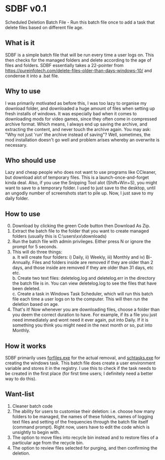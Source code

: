 # SDBF v0.1
Scheduled Deletion Batch File - Run this batch file once to add a task that delete files based on different file age.

## What is it
SDBF is a simple batch file that will be run every time a user logs on. This then checks for the managed folders and delete according to the age of files and folders. SDBF essentially takes a 22-pointer from https://pureinfotech.com/delete-files-older-than-days-windows-10/ and condense it into a .bat file.

## Why to use
I was primarily motivated as before this, I was too lazy to organise my download folder, and downloaded a huge amount of files when setting up fresh installs of windows. It was especially bad when it comes to downloading mods for video games, since they often come in compressed archive format. Which means, I always end up saving the archive, and extracting the content, and never touch the archive again. You may ask: "Why not just 'run' the archive instead of saving"? Well, sometimes, the mod installation doesn't go well and problem arises whereby an overwrite is necessary.

## Who should use
Lazy and cheap people who does not want to use programs like CCleaner, but download alot of temporary files. This is a launch-once-and-forget kinda deal.
Also, if you use the Snipping Tool alot (Shift+Win+S), you might want to save to a temporary folder. I used to just save to the desktop, until an ungodly number of screenshots start to pile up. Now, I just save to my daily folder.

## How to use
  0. Download by clicking the green Code button then Download As Zip.
  1. Extract the batch file to the folder that you want to create managed folders (usually this is C:\users\xx\downloads)
  2. Run the batch file with admin privileges. Either press N or ignore the prompt for 5 seconds.
  3. This will do three things:<br>
    a. It will create four folders: i) Daily, ii) Weekly, iii) Monthly and iv) Bi-Annually. Files and folders inside <Daily> are removed if they are older than 2 days, and those inside <Monthly> are removed if they are older than 31 days, etc etc.<br>
    b. Create two text files: deletelog.log and deletelog.err in the directory the batch file is in. You can view deletelog.log to see the files that have been deleted.<br>
    c. Create a task <ScheduledDeletionTask> in Windows Task Scheduler, which will run this batch file each time a user logs on to the computer. This will then run the           deletion based on age.<br>
  4. That's it! Now whenever you are downloading files, choose a folder than you deem the correct duration to have. For example, if its a file you just need immediately and wont need it ever again, put into Daily. If it is something you think you might need in the next month or so, put into Monthly.
  
## How it works
SDBF primarily uses [forfiles.exe](https://docs.microsoft.com/en-us/windows-server/administration/windows-commands/forfiles "Microsoft Docs: Forfiles") for the actual removal, and [schtasks.exe](https://docs.microsoft.com/en-us/windows-server/administration/windows-commands/schtasks "Microsoft Docs: Schtasks") for creating the windows task. This batch file does create a user environment variable and stores it in the registry. I use this to check if the task needs to be created in the first place (for first time users; I definitely need a better way to do this).
  
## Want-list
  1. Cleaner batch code
  2. The ability for users to customise their deletion: i.e. choose how many folders to be managed, the names of these folders, names of logging text files and setting of the frequencies through the batch file itself (command prompt). Right now, users have to edit the code which is unsightly to begin with.
  3. The option to move files into recycle bin instead and to restore files of a particular age from the recycle bin.
  4. The option to review files selected for purging, and then confirming the deletion.
